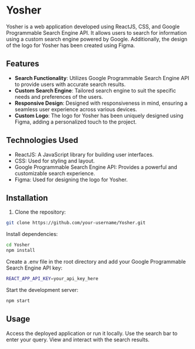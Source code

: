 # Yosher

Yosher is a web application developed using ReactJS, CSS, and Google Programmable Search Engine API. It allows users to search for information using a custom search engine powered by Google. Additionally, the design of the logo for Yosher has been created using Figma.

## Features

- **Search Functionality**: Utilizes Google Programmable Search Engine API to provide users with accurate search results.
- **Custom Search Engine**: Tailored search engine to suit the specific needs and preferences of the users.
- **Responsive Design**: Designed with responsiveness in mind, ensuring a seamless user experience across various devices.
- **Custom Logo**: The logo for Yosher has been uniquely designed using Figma, adding a personalized touch to the project.

## Technologies Used

- ReactJS: A JavaScript library for building user interfaces.
- CSS: Used for styling and layout.
- Google Programmable Search Engine API: Provides a powerful and customizable search experience.
- Figma: Used for designing the logo for Yosher.

## Installation

1. Clone the repository:

```bash
git clone https://github.com/your-username/Yosher.git
```

Install dependencies:
```bash
cd Yosher
npm install
```
Create a .env file in the root directory and add your Google Programmable Search Engine API key:

```bash
REACT_APP_API_KEY=your_api_key_here
```


Start the development server:

```bash
npm start
```

## Usage
Access the deployed application or run it locally.
Use the search bar to enter your query.
View and interact with the search results.
